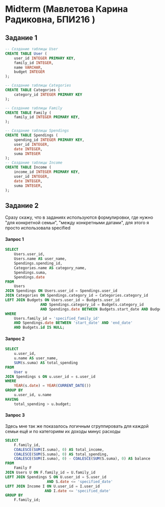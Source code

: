 # Midterm (Мавлетова Карина Радиковна, БПИ216 )
## Задание 1
``` sql
-- Создание таблицы User
CREATE TABLE User (
    user_id INTEGER PRIMARY KEY,
    family_id INTEGER,
    name VARCHAR,
    budget INTEGER
);

-- Создание таблицы Categories
CREATE TABLE Categories (
    category_id INTEGER PRIMARY KEY
);

-- Создание таблицы Family
CREATE TABLE Family (
    family_id INTEGER PRIMARY KEY,
);

-- Создание таблицы Spendings
CREATE TABLE Spendings (
    spending_id INTEGER PRIMARY KEY,
    user_id INTEGER,
    date INTEGER,
    suma INTEGER
);
-- Создание таблицы Income
CREATE TABLE Income (
    income_id INTEGER PRIMARY KEY,
    user_id INTEGER,
    date INTEGER,
    suma INTEGER,
);
```
## Задание 2
Сразу скажу, что в заданиях используются формулировки, где нужно "для конкретной семьи", "между конкретными датами", для этого я просто использовала specified 
#### Запрос 1
``` sql
SELECT
    Users.user_id,
    Users.name AS user_name,
    Spendings.spending_id,
    Categories.name AS category_name,
    Spendings.suma,
    Spendings.date
FROM
    Users
JOIN Spendings ON Users.user_id = Spendings.user_id
JOIN Categories ON Spendings.category_id = Categories.category_id
LEFT JOIN Budgets ON Users.user_id = Budgets.user_id
                AND Spendings.category_id = Budgets.category_id
                AND Spendings.date BETWEEN Budgets.start_date AND Budgets.end_date
WHERE
    Users.family_id = 'specified_family_id'
    AND Spendings.date BETWEEN 'start_date' AND 'end_date'
    AND Budgets.id IS NULL;

```
#### Запрос 2
``` sql
SELECT
    u.user_id,
    u.name AS user_name,
    SUM(s.suma) AS total_spending
FROM
    User u
JOIN Spendings s ON u.user_id = s.user_id
WHERE
    YEAR(s.date) = YEAR(CURRENT_DATE())
GROUP BY
    u.user_id, u.name
HAVING
    total_spending > u.budget;
```

#### Запрос 3
Здесь мне так же показалось логичным сгруппировать для каждой семьи ещё и по категориям их доходы минус расходы
``` sql
SELECT
    F.family_id,
    COALESCE(SUM(I.suma), 0) AS total_income,
    COALESCE(SUM(S.suma), 0) AS total_spending,
    COALESCE(SUM(I.suma), 0) - COALESCE(SUM(S.suma), 0) AS balance
FROM
    Family F
JOIN Users U ON F.family_id = U.family_id
LEFT JOIN Spendings S ON U.user_id = S.user_id
                   AND S.date <= 'specified_date'
LEFT JOIN Income I ON U.user_id = I.user_id
                  AND I.date <= 'specified_date'
GROUP BY
    F.family_id;
```
